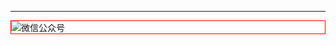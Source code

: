 





---

<img style="border:1px red solid; display:block; margin:0 auto;" :src="$withBase('/qrcode.jpg')" alt="微信公众号" />
